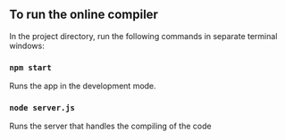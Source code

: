 ## To run the online compiler

In the project directory, run the following commands in separate terminal windows:

### `npm start`

Runs the app in the development mode.

### `node server.js`

Runs the server that handles the compiling of the code
